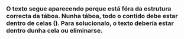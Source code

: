 ### O texto segue aparecendo porque está fóra da estrutura correcta da táboa. Nunha táboa, todo o contido debe estar dentro de celas (<td>). Para solucionalo, o texto debería estar dentro dunha cela ou eliminarse.